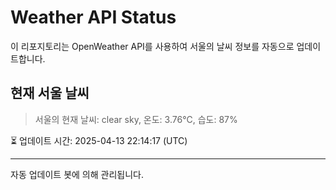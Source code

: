 
# Weather API Status

이 리포지토리는 OpenWeather API를 사용하여 서울의 날씨 정보를 자동으로 업데이트합니다.

## 현재 서울 날씨
> 서울의 현재 날씨: clear sky, 온도: 3.76°C, 습도: 87%

⏳ 업데이트 시간: 2025-04-13 22:14:17 (UTC)

---
자동 업데이트 봇에 의해 관리됩니다.
